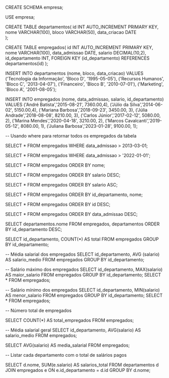 CREATE SCHEMA empresa;

USE empresa;

CREATE TABLE departamentos(
id  INT AUTO_INCREMENT PRIMARY KEY,
nome VARCHAR(100),
bloco VARCHAR(50),
data_criacao DATE  
);

CREATE TABLE empregados(
id INT AUTO_INCREMENT PRIMARY KEY,
nome VARCHAR(100),
data_admissao DATE,
salario DECIMAL(10,2),
id_departamento INT,
FOREIGN KEY (id_departamento) REFERENCES departamentos(id)
);

INSERT INTO departamentos (nome, bloco, data_criacao)
VALUES ('Tecnologia da Informação', 'Bloco D', '1995-05-05'),
('Recursos Humanos', 'Bloco C', '2013-04-07'),
('Financeiro', 'Bloco B', '2010-07-01'),
('Marketing', 'Bloco A', '2001-08-05');

INSERT INTO empregados (nome, data_admissao, salario, id_departamento)
VALUES
('André Batista','2015-08-21', 7360.00,4),
('Júlio da Silva','2014-06-02', 5150.00,4),
('Mariana Barbosa','2018-09-23', 3450.00, 3),
('Júlia Andrade','2018-08-08', 8210.00, 3),
('Carlos Júnior','2017-02-12', 5080.00, 2),
('Marina Mendes','2020-04-18', 3210.00, 2),
('Marcos Cavalcanti','2019-05-12', 8080.00, 1),
('Juliana Barbosa','2023-01-28', 9100.00, 1);

-- Usando where para retornar todos os empregados da tabela

SELECT * FROM empregados
WHERE data_admissao > 2013-03-01;

SELECT * FROM  empregados
WHERE data_admissao > '2022-01-01';

SELECT * FROM empregados ORDER BY nome;

SELECT * FROM empregados ORDER BY salario DESC;

SELECT * FROM empregados ORDER BY salario ASC;

SELECT * FROM empregados ORDER BY id_departamento, nome;

SELECT * FROM empregados ORDER BY id DESC;

SELECT * FROM empregados ORDER BY data_admissao DESC;

 SELECT departamentos.nome FROM empregados, departamentos ORDER BY id_departamento DESC;



SELECT id_departamento, COUNT(*) AS total
FROM empregados
GROUP BY id_departamento;

 -- Média salarial dos empregados
 SELECT id_departamento, AVG (salario) AS salario_medio
 FROM empregados
 GROUP BY id_departamento;

-- Salário máximo dos empregados
 SELECT id_departamento, MAX(salario) AS maior_salario
FROM empregados
GROUP BY id_departamento;
SELECT * FROM empregados;

-- Salário mínimo dos empregados
SELECT id_departamento, MIN(salario) AS menor_salario
FROM empregados
GROUP BY id_departamento;
SELECT * FROM empregados;

-- Número total de empregados

SELECT COUNT(*) AS total_empregados
FROM empregados;

-- Média salarial geral
SELECT id_departamento, AVG(salario) AS salario_medio
FROM empregados;

SELECT AVG(salario) AS media_salarial
FROM empregados;

-- Listar cada departamento com o total de salários pagos

SELECT d.nome, SUM(e.salario) AS salarios_total
FROM departamentos d
JOIN empregados e ON e.id_departamento = d.id
GROUP BY d.nome;
